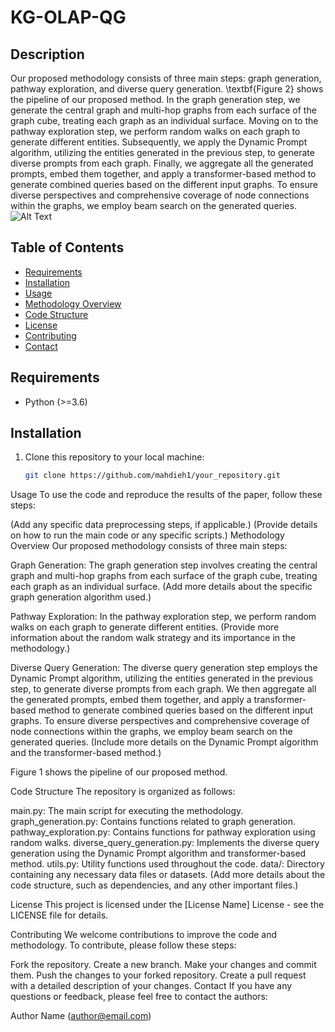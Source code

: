# KG-OLAP-QG

## Description
Our proposed methodology consists of three main steps: graph generation, pathway exploration, and diverse query generation. \textbf{Figure 2} shows the pipeline of our proposed method. In the graph generation step, we generate the central graph and multi-hop graphs from each surface of the graph cube, treating each graph as an individual surface. Moving on to the pathway exploration step, we perform random walks on each graph to generate different entities. Subsequently, we apply the Dynamic Prompt algorithm, utilizing the entities generated in the previous step, to generate diverse prompts from each graph. Finally, we aggregate all the generated prompts, embed them together, and apply a transformer-based method to generate combined queries based on the different input graphs. To ensure diverse perspectives and comprehensive coverage of node connections within the graphs, we employ beam search on the generated queries.
![Alt Text](https://github.com/mahdieh1/KG-OLAP-QG/blob/main/Images/pipeline.jpg)

## Table of Contents
- [Requirements](#requirements)
- [Installation](#installation)
- [Usage](#usage)
- [Methodology Overview](#methodology-overview)
- [Code Structure](#code-structure)
- [License](#license)
- [Contributing](#contributing)
- [Contact](#contact)

## Requirements
- Python (>=3.6)


## Installation
1. Clone this repository to your local machine:

   ```bash
   git clone https://github.com/mahdieh1/your_repository.git
Usage
To use the code and reproduce the results of the paper, follow these steps:

(Add any specific data preprocessing steps, if applicable.)
(Provide details on how to run the main code or any specific scripts.)
Methodology Overview
Our proposed methodology consists of three main steps:

Graph Generation:
The graph generation step involves creating the central graph and multi-hop graphs from each surface of the graph cube, treating each graph as an individual surface. (Add more details about the specific graph generation algorithm used.)

Pathway Exploration:
In the pathway exploration step, we perform random walks on each graph to generate different entities. (Provide more information about the random walk strategy and its importance in the methodology.)

Diverse Query Generation:
The diverse query generation step employs the Dynamic Prompt algorithm, utilizing the entities generated in the previous step, to generate diverse prompts from each graph. We then aggregate all the generated prompts, embed them together, and apply a transformer-based method to generate combined queries based on the different input graphs. To ensure diverse perspectives and comprehensive coverage of node connections within the graphs, we employ beam search on the generated queries. (Include more details on the Dynamic Prompt algorithm and the transformer-based method.)

Figure 1 shows the pipeline of our proposed method.

Code Structure
The repository is organized as follows:

main.py: The main script for executing the methodology.
graph_generation.py: Contains functions related to graph generation.
pathway_exploration.py: Contains functions for pathway exploration using random walks.
diverse_query_generation.py: Implements the diverse query generation using the Dynamic Prompt algorithm and transformer-based method.
utils.py: Utility functions used throughout the code.
data/: Directory containing any necessary data files or datasets.
(Add more details about the code structure, such as dependencies, and any other important files.)

License
This project is licensed under the [License Name] License - see the LICENSE file for details.

Contributing
We welcome contributions to improve the code and methodology. To contribute, please follow these steps:

Fork the repository.
Create a new branch.
Make your changes and commit them.
Push the changes to your forked repository.
Create a pull request with a detailed description of your changes.
Contact
If you have any questions or feedback, please feel free to contact the authors:

Author Name (author@email.com)
